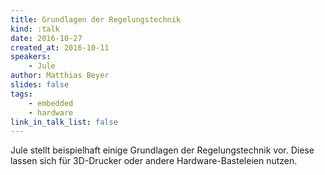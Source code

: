 ```yaml
---
title: Grundlagen der Regelungstechnik
kind: :talk
date: 2016-10-27
created_at: 2016-10-11
speakers:
    - Jule
author: Matthias Beyer
slides: false
tags:
    - embedded
    - hardware
link_in_talk_list: false
---
```


Jule stellt beispielhaft einige Grundlagen der Regelungstechnik vor. Diese
lassen sich für 3D-Drucker oder andere Hardware-Basteleien nutzen.


